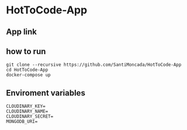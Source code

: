# HotToCode-App

## App link

## how to run

```
git clone --recursive https://github.com/SantiMoncada/HotToCode-App
cd HotToCode-App
docker-compose up

```

## Enviroment variables

```
CLOUDINARY_KEY=
CLOUDINARY_NAME=
CLOUDINARY_SECRET=
MONGODB_URI=
```
